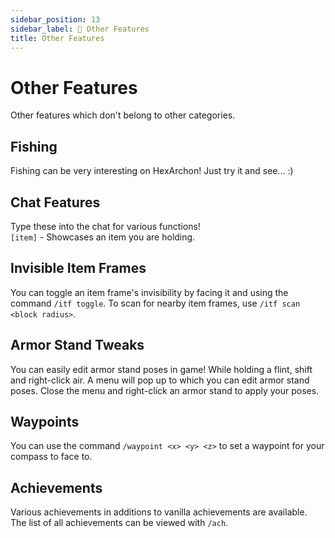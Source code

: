 ```yaml
---
sidebar_position: 13
sidebar_label: 🎣 Other Features
title: Other Features
---
```


# Other Features
Other features which don't belong to other categories.

## Fishing
Fishing can be very interesting on HexArchon! Just try it and see... :)

## Chat Features
Type these into the chat for various functions! <br />
`[item]` - Showcases an item you are holding. <br />
<!-- `[inv]` - Showcases your entire inventory. <br />
`[ender]` - Showcases your ender chest. <br />
`[balance]` `[money]` - Showcases your balance. <br />
`[teleport]` `[tp]` - Allows others to teleport to you. <br /> -->

## Invisible Item Frames
You can toggle an item frame's invisibility by facing it and using the command `/itf toggle`. To scan for nearby item frames, use `/itf scan <block radius>`.

## Armor Stand Tweaks
You can easily edit armor stand poses in game! While holding a flint, shift and right-click air. A menu will pop up to which you can edit armor stand poses. Close the menu and right-click an armor stand to apply your poses.

## Waypoints
You can use the command `/waypoint <x> <y> <z>` to set a waypoint for your compass to face to.

## Achievements
Various achievements in additions to vanilla achievements are available. The list of all achievements can be viewed with `/ach`.